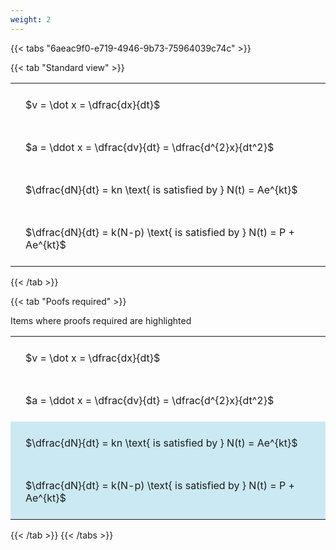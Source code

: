 ```yaml
---
weight: 2
---
```


{{< tabs "6aeac9f0-e719-4946-9b73-75964039c74c" >}}

{{< tab "Standard view" >}}

<style type="text/css">
#T_7c7da th.col_heading {
  text-align: left;
  font-size: 1em;
}
#T_7c7da td {
  text-align: left;
  font-size: 1em;
  padding: 1.5em;
}
</style>
<table id="T_7c7da">
  <thead>
  </thead>
  <tbody>
    <tr>
      <td id="T_7c7da_row0_col0" class="data row0 col0" >$v = \dot x = \dfrac{dx}{dt}$</td>
    </tr>
    <tr>
      <td id="T_7c7da_row1_col0" class="data row1 col0" >$a = \ddot x = \dfrac{dv}{dt} = \dfrac{d^{2}x}{dt^2}$</td>
    </tr>
    <tr>
      <td id="T_7c7da_row2_col0" class="data row2 col0" >$\dfrac{dN}{dt} = kn \text{ is satisfied by } N(t) = Ae^{kt}$</td>
    </tr>
    <tr>
      <td id="T_7c7da_row3_col0" class="data row3 col0" >$\dfrac{dN}{dt} = k(N-p) \text{ is satisfied by } N(t) = P + Ae^{kt}$</td>
    </tr>
  </tbody>
</table>
{{< /tab >}}

{{< tab "Poofs required" >}}

Items where proofs required are highlighted 
<br>
<style type="text/css">
#T_4a22e th.col_heading {
  text-align: left;
  font-size: 1em;
}
#T_4a22e td {
  text-align: left;
  font-size: 1em;
  padding: 1.5em;
}
#T_4a22e_row0_col0, #T_4a22e_row1_col0 {
  background-color: rgba(0,0,0,0);
}
#T_4a22e_row2_col0, #T_4a22e_row3_col0 {
  background-color: rgba(0,150,200, 0.2);
}
</style>
<table id="T_4a22e">
  <thead>
  </thead>
  <tbody>
    <tr>
      <td id="T_4a22e_row0_col0" class="data row0 col0" >$v = \dot x = \dfrac{dx}{dt}$</td>
    </tr>
    <tr>
      <td id="T_4a22e_row1_col0" class="data row1 col0" >$a = \ddot x = \dfrac{dv}{dt} = \dfrac{d^{2}x}{dt^2}$</td>
    </tr>
    <tr>
      <td id="T_4a22e_row2_col0" class="data row2 col0" >$\dfrac{dN}{dt} = kn \text{ is satisfied by } N(t) = Ae^{kt}$</td>
    </tr>
    <tr>
      <td id="T_4a22e_row3_col0" class="data row3 col0" >$\dfrac{dN}{dt} = k(N-p) \text{ is satisfied by } N(t) = P + Ae^{kt}$</td>
    </tr>
  </tbody>
</table>
{{< /tab >}}
{{< /tabs >}}